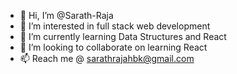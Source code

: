 - 👋 Hi, I’m @Sarath-Raja
- 👀 I’m interested in full stack web development
- 🌱 I’m currently learning Data Structures and React
- 💞️ I’m looking to collaborate on learning React
- 📫 Reach me @ sarathrajahbk@gmail.com
